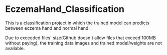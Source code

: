 # EczemaHand_Classification

This is a classification project in which the trained model can predicts between eczema hand and normal hand.

Due to  exceeded files' size(Github doesn't allow files that exceed 100MB without paying), the training data images and trained model/weights are not available.
